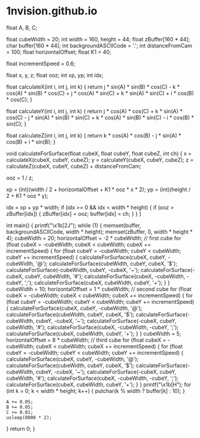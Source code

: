# 1nvision.github.io
float A, B, C;

float cubeWidth = 20;
int width = 160, height = 44;
float zBuffer[160 * 44];
char buffer[160 * 44];
int backgroundASCIICode = '.';
int distanceFromCam = 100;
float horizontalOffset;
float K1 = 40;

float incrementSpeed = 0.6;

float x, y, z;
float ooz;
int xp, yp;
int idx;

float calculateX(int i, int j, int k) {
  return j * sin(A) * sin(B) * cos(C) - k * cos(A) * sin(B) * cos(C) +
         j * cos(A) * sin(C) + k * sin(A) * sin(C) + i * cos(B) * cos(C);
}

float calculateY(int i, int j, int k) {
  return j * cos(A) * cos(C) + k * sin(A) * cos(C) -
         j * sin(A) * sin(B) * sin(C) + k * cos(A) * sin(B) * sin(C) -
         i * cos(B) * sin(C);
}

float calculateZ(int i, int j, int k) {
  return k * cos(A) * cos(B) - j * sin(A) * cos(B) + i * sin(B);
}

void calculateForSurface(float cubeX, float cubeY, float cubeZ, int ch) {
  x = calculateX(cubeX, cubeY, cubeZ);
  y = calculateY(cubeX, cubeY, cubeZ);
  z = calculateZ(cubeX, cubeY, cubeZ) + distanceFromCam;

  ooz = 1 / z;

  xp = (int)(width / 2 + horizontalOffset + K1 * ooz * x * 2);
  yp = (int)(height / 2 + K1 * ooz * y);

  idx = xp + yp * width;
  if (idx >= 0 && idx < width * height) {
    if (ooz > zBuffer[idx]) {
      zBuffer[idx] = ooz;
      buffer[idx] = ch;
    }
  }
}

int main() {
  printf("\x1b[2J");
  while (1) {
    memset(buffer, backgroundASCIICode, width * height);
    memset(zBuffer, 0, width * height * 4);
    cubeWidth = 20;
    horizontalOffset = -2 * cubeWidth;
    // first cube
    for (float cubeX = -cubeWidth; cubeX < cubeWidth; cubeX += incrementSpeed) {
      for (float cubeY = -cubeWidth; cubeY < cubeWidth;
           cubeY += incrementSpeed) {
        calculateForSurface(cubeX, cubeY, -cubeWidth, '@');
        calculateForSurface(cubeWidth, cubeY, cubeX, '$');
        calculateForSurface(-cubeWidth, cubeY, -cubeX, '~');
        calculateForSurface(-cubeX, cubeY, cubeWidth, '#');
        calculateForSurface(cubeX, -cubeWidth, -cubeY, ';');
        calculateForSurface(cubeX, cubeWidth, cubeY, '+');
      }
    }
    cubeWidth = 10;
    horizontalOffset = 1 * cubeWidth;
    // second cube
    for (float cubeX = -cubeWidth; cubeX < cubeWidth; cubeX += incrementSpeed) {
      for (float cubeY = -cubeWidth; cubeY < cubeWidth;
           cubeY += incrementSpeed) {
        calculateForSurface(cubeX, cubeY, -cubeWidth, '@');
        calculateForSurface(cubeWidth, cubeY, cubeX, '$');
        calculateForSurface(-cubeWidth, cubeY, -cubeX, '~');
        calculateForSurface(-cubeX, cubeY, cubeWidth, '#');
        calculateForSurface(cubeX, -cubeWidth, -cubeY, ';');
        calculateForSurface(cubeX, cubeWidth, cubeY, '+');
      }
    }
    cubeWidth = 5;
    horizontalOffset = 8 * cubeWidth;
    // third cube
    for (float cubeX = -cubeWidth; cubeX < cubeWidth; cubeX += incrementSpeed) {
      for (float cubeY = -cubeWidth; cubeY < cubeWidth;
           cubeY += incrementSpeed) {
        calculateForSurface(cubeX, cubeY, -cubeWidth, '@');
        calculateForSurface(cubeWidth, cubeY, cubeX, '$');
        calculateForSurface(-cubeWidth, cubeY, -cubeX, '~');
        calculateForSurface(-cubeX, cubeY, cubeWidth, '#');
        calculateForSurface(cubeX, -cubeWidth, -cubeY, ';');
        calculateForSurface(cubeX, cubeWidth, cubeY, '+');
      }
    }
    printf("\x1b[H");
    for (int k = 0; k < width * height; k++) {
      putchar(k % width ? buffer[k] : 10);
    }

    A += 0.05;
    B += 0.05;
    C += 0.01;
    usleep(8000 * 2);
  }
  return 0;
}
